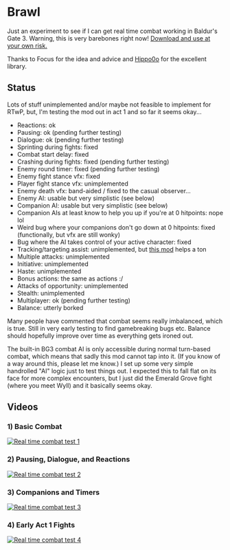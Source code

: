# Brawl

Just an experiment to see if I can get real time combat working in Baldur's Gate 3.  Warning, this is very barebones right now!  [Download and use at your own risk.](https://www.nexusmods.com/baldursgate3/mods/12614/)

Thanks to Focus for the idea and advice and [Hippo0o](https://github.com/Hippo0o) for the excellent library.

## Status

Lots of stuff unimplemented and/or maybe not feasible to implement for RTwP, but, I'm testing the mod out in act 1 and so far it seems okay...

- Reactions: ok
- Pausing: ok (pending further testing)
- Dialogue: ok (pending further testing)
- Sprinting during fights: fixed
- Combat start delay: fixed
- Crashing during fights: fixed (pending further testing)
- Enemy round timer: fixed (pending further testing)
- Enemy fight stance vfx: fixed
- Player fight stance vfx: unimplemented
- Enemy death vfx: band-aided / fixed to the casual observer...
- Enemy AI: usable but very simplistic (see below)
- Companion AI: usable but very simplistic (see below)
- Companion AIs at least know to help you up if you're at 0 hitpoints: nope lol
- Weird bug where your companions don't go down at 0 hitpoints: fixed (functionally, but vfx are still wonky)
- Bug where the AI takes control of your active character: fixed
- Tracking/targeting assist: unimplemented, but [this mod](https://www.nexusmods.com/baldursgate3/mods/10445) helps a ton
- Multiple attacks: unimplemented
- Initiative: unimplemented
- Haste: unimplemented
- Bonus actions: the same as actions :/
- Attacks of opportunity: unimplemented
- Stealth: unimplemented
- Multiplayer: ok (pending further testing)
- Balance: utterly borked

Many people have commented that combat seems really imbalanced, which is true.  Still in very early testing to find gamebreaking bugs etc.  Balance should hopefully improve over time as everything gets ironed out.

The built-in BG3 combat AI is only accessible during normal turn-based combat, which means that sadly this mod cannot tap into it.  (If you know of a way around this, please let me know.)  I set up some very simple handrolled "AI" logic just to test things out.  I expected this to fall flat on its face for more complex encounters, but I just did the Emerald Grove fight (where you meet Wyll) and it basically seems okay.

## Videos

### 1) Basic Combat

[![Real time combat test 1](https://img.youtube.com/vi/nEBW4qIW28c/0.jpg)](https://www.youtube.com/watch?v=nEBW4qIW28c)

### 2) Pausing, Dialogue, and Reactions

[![Real time combat test 2](https://img.youtube.com/vi/ikxgAcxSv50/0.jpg)](https://www.youtube.com/watch?v=ikxgAcxSv50)

### 3) Companions and Timers

[![Real time combat test 3](https://img.youtube.com/vi/C0FBQknd0mU/0.jpg)](https://www.youtube.com/watch?v=C0FBQknd0mU)

### 4) Early Act 1 Fights

[![Real time combat test 4](https://img.youtube.com/vi/q3lnl3lcDXg/0.jpg)](https://www.youtube.com/watch?v=q3lnl3lcDXg)
